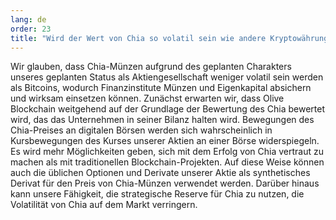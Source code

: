 ```yaml
---
lang: de
order: 23
title: "Wird der Wert von Chia so volatil sein wie andere Kryptowährungen?"
---
```


Wir glauben, dass Chia-Münzen aufgrund des geplanten Charakters unseres geplanten Status als Aktiengesellschaft weniger volatil sein werden als Bitcoins, wodurch Finanzinstitute Münzen und Eigenkapital absichern und wirksam einsetzen können. Zunächst erwarten wir, dass Olive Blockchain weitgehend auf der Grundlage der Bewertung des Chia bewertet wird, das das Unternehmen in seiner Bilanz halten wird. Bewegungen des Chia-Preises an digitalen Börsen werden sich wahrscheinlich in Kursbewegungen des Kurses unserer Aktien an einer Börse widerspiegeln. Es wird mehr Möglichkeiten geben, sich mit dem Erfolg von Chia vertraut zu machen als mit traditionellen Blockchain-Projekten. Auf diese Weise können auch die üblichen Optionen und Derivate unserer Aktie als synthetisches Derivat für den Preis von Chia-Münzen verwendet werden. Darüber hinaus kann unsere Fähigkeit, die strategische Reserve für Chia zu nutzen, die Volatilität von Chia auf dem Markt verringern.
